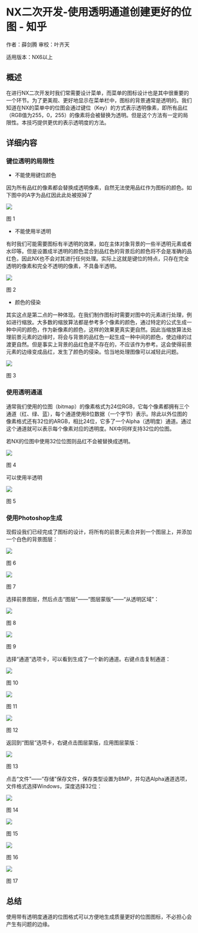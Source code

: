# NX二次开发-使用透明通道创建更好的位图 - 知乎
作者：薛剑腾 审校：叶齐天

适用版本：NX6以上

概述
--

在进行NX二次开发时我们常需要设计菜单，而菜单的图标设计也是其中很重要的一个环节。为了更美观、更好地显示在菜单栏中，图标的背景通常是透明的。我们知道在NX的菜单中的位图会通过键位（Key）的方式表示透明像素，即所有品红（RGB值为255，0，255）的像素将会被替换为透明。但是这个方法有一定的局限性。本技巧提供更优的表示透明度的方法。

详细内容
----

### 键位透明的局限性

*   不能使用键位颜色

因为所有品红的像素都会替换成透明像素，自然无法使用品红作为图标的颜色。如下图中的A字为品红因此此处被抠掉了

![](https://pic4.zhimg.com/v2-78e9d4e77d35ecbd6473282b23595a6b_b.jpg)

图 1

*   不能使用半透明

有时我们可能需要图标有半透明的效果，如在主体对象背景的一些半透明元素或者水印等。但是设置成半透明的颜色混合到品红色的背景后的颜色将不会是准确的品红色，因此NX也不会对其进行任何处理。实际上这就是键位的特点，只存在完全透明的像素和完全不透明的像素，不具备半透明。

![](https://pic4.zhimg.com/v2-34d964c72e4d158e1402b49cef723427_b.jpg)

图 2

*   颜色的侵染

其实这点是第二点的一种体现。在我们制作图标时需要对图中的元素进行处理，例如进行缩放。大多数的缩放算法都是参考多个像素的颜色，通过特定的公式生成一种中间的颜色，作为新像素的颜色，这样的效果更真实更自然。因此当缩放算法处理前景元素的边缘时，将会与背景的品红色一起生成一种中间的颜色，使边缘的过渡更自然。但是事实上背景的品红色是不存在的，不应该作为参考。这会使得前景元素的边缘变成品红，发生了颜色的侵染。恰当地处理图像可以减轻此问题。

![](https://pic1.zhimg.com/v2-8c1cf4428ca5e42a59816caedf1e6ec8_b.jpg)

图 3

### 使用透明通道

通常我们使用的位图（bitmap）的像素格式为24位RGB，它每个像素都拥有三个通道（红、绿、蓝），每个通道使用8位数据（一个字节）表示。除此以外位图的像素格式还有32位的ARGB，相比24位，它多了一个Alpha（透明度）通道。通过这个通道就可以表示每个像素对应的透明度。NX中同样支持32位的位图。

若NX的位图中使用32位位图则品红不会被替换成透明。

![](https://pic2.zhimg.com/v2-66b60a39423f690d479401a9f6d55add_b.jpg)

图 4

可以使用半透明

![](https://pic3.zhimg.com/v2-a06fef237b3f9599fcc977b9a5d05522_b.jpg)

图 5

### 使用Photoshop生成

现假设我们已经完成了图标的设计，将所有的前景元素合并到一个图层上，并添加一个白色的背景图层：

![](https://pic2.zhimg.com/v2-21d95b4a6eadc69b5458f89437f7cead_b.jpg)

图 6

![](https://pic3.zhimg.com/v2-710887b1c5cd48c39eb3a093b4e25926_b.jpg)

图 7

选择前景图层，然后点击“图层”——“图层蒙版”——“从透明区域”：

![](https://pic3.zhimg.com/v2-0224b70295037a733589c875c0b7a6b6_b.jpg)

图 8

![](https://pic3.zhimg.com/v2-795e505877922b57a5c02d1a29d999d2_b.jpg)

图 9

选择“通道”选项卡，可以看到生成了一个新的通道。右键点击复制通道：

![](https://pic3.zhimg.com/v2-cb82b2f2a1b68b96981c362b1a433e9e_b.jpg)

图 10

![](https://pic1.zhimg.com/v2-031d2b501a956d457f2b3dedee8832b8_b.jpg)

图 11

![](https://pic3.zhimg.com/v2-a4e6b556069deedb544eb567cebe452e_b.jpg)

图 12

返回到“图层”选项卡，右键点击图层蒙版，应用图层蒙版：

![](https://pic4.zhimg.com/v2-d80f4b362f264700926b594b9e52fe57_b.jpg)

图 13

点击“文件”——“存储”保存文件，保存类型设置为BMP，并勾选Alpha通道选项，文件格式选择Windows，深度选择32位：

![](https://pic2.zhimg.com/v2-198ef23fcc0ce07f4603173be93654c1_b.jpg)

图 14

![](https://pic4.zhimg.com/v2-c4fca0251ec9c5c82955eda2479bb607_b.jpg)

图 15

![](https://pic3.zhimg.com/v2-08c623e039879d754249a730ca345b3e_b.jpg)

图 16

![](https://pic1.zhimg.com/v2-6aed1f6e22d13e9c1e4881afb8576400_b.jpg)

图 17

总结
--

使用带有透明度通道的位图格式可以方便地生成质量更好的位图图标，不必担心会产生有问题的边缘。